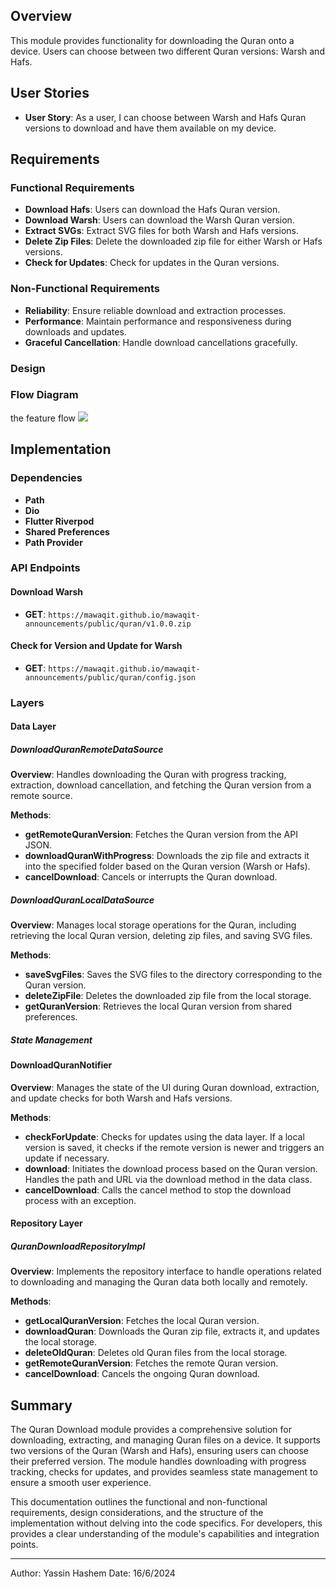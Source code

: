 ## Overview

This module provides functionality for downloading the Quran onto a device. Users can choose between two different Quran versions: Warsh and Hafs.

## User Stories

- **User Story**: As a user, I can choose between Warsh and Hafs Quran versions to download and have them available on my device.

## Requirements

### Functional Requirements

- **Download Hafs**: Users can download the Hafs Quran version.
- **Download Warsh**: Users can download the Warsh Quran version.
- **Extract SVGs**: Extract SVG files for both Warsh and Hafs versions.
- **Delete Zip Files**: Delete the downloaded zip file for either Warsh or Hafs versions.
- **Check for Updates**: Check for updates in the Quran versions.

### Non-Functional Requirements

- **Reliability**: Ensure reliable download and extraction processes.
- **Performance**: Maintain performance and responsiveness during downloads and updates.
- **Graceful Cancellation**: Handle download cancellations gracefully.

### Design

### Flow Diagram

the feature flow 
![](https://i.imgur.com/L0Q2Cfq.png)


## Implementation

### Dependencies

- **Path**
- **Dio**
- **Flutter Riverpod**
- **Shared Preferences**
- **Path Provider**

### API Endpoints

#### Download Warsh
- **GET**: `https://mawaqit.github.io/mawaqit-announcements/public/quran/v1.0.0.zip`

#### Check for Version and Update for Warsh
- **GET**: `https://mawaqit.github.io/mawaqit-announcements/public/quran/config.json`

### Layers

#### Data Layer

##### DownloadQuranRemoteDataSource

**Overview**: Handles downloading the Quran with progress tracking, extraction, download cancellation, and fetching the Quran version from a remote source.

**Methods**:
- **getRemoteQuranVersion**: Fetches the Quran version from the API JSON.
- **downloadQuranWithProgress**: Downloads the zip file and extracts it into the specified folder based on the Quran version (Warsh or Hafs).
- **cancelDownload**: Cancels or interrupts the Quran download.

##### DownloadQuranLocalDataSource

**Overview**: Manages local storage operations for the Quran, including retrieving the local Quran version, deleting zip files, and saving SVG files.

**Methods**:
- **saveSvgFiles**: Saves the SVG files to the directory corresponding to the Quran version.
- **deleteZipFile**: Deletes the downloaded zip file from the local storage.
- **getQuranVersion**: Retrieves the local Quran version from shared preferences.

##### State Management

#### DownloadQuranNotifier

**Overview**: Manages the state of the UI during Quran download, extraction, and update checks for both Warsh and Hafs versions.

**Methods**:
- **checkForUpdate**: Checks for updates using the data layer. If a local version is saved, it checks if the remote version is newer and triggers an update if necessary.
- **download**: Initiates the download process based on the Quran version. Handles the path and URL via the download method in the data class.
- **cancelDownload**: Calls the cancel method to stop the download process with an exception.
#### Repository Layer

##### QuranDownloadRepositoryImpl

**Overview**: Implements the repository interface to handle operations related to downloading and managing the Quran data both locally and remotely.

**Methods**:
- **getLocalQuranVersion**: Fetches the local Quran version.
- **downloadQuran**: Downloads the Quran zip file, extracts it, and updates the local storage.
- **deleteOldQuran**: Deletes old Quran files from the local storage.
- **getRemoteQuranVersion**: Fetches the remote Quran version.
- **cancelDownload**: Cancels the ongoing Quran download.

## Summary

The Quran Download module provides a comprehensive solution for downloading, extracting, and managing Quran files on a device. It supports two versions of the Quran (Warsh and Hafs), ensuring users can choose their preferred version. The module handles downloading with progress tracking, checks for updates, and provides seamless state management to ensure a smooth user experience.

This documentation outlines the functional and non-functional requirements, design considerations, and the structure of the implementation without delving into the code specifics. For developers, this provides a clear understanding of the module's capabilities and integration points.

---- 

Author: Yassin Hashem
Date: 16/6/2024